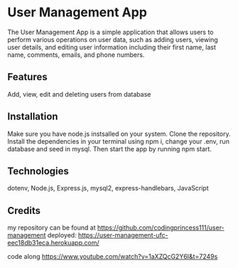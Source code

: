 # User Management App

The User Management App is a simple application that allows users to perform various operations on user data, such as adding users, viewing user details, and editing user information including their first name, last name, comments, emails, and phone numbers.

## Features

Add, view, edit and deleting users from database

## Installation

Make sure you have node.js instsalled on your system. Clone the repository. Install the dependencies in your terminal using npm i, change your .env, run database and seed in mysql. Then start the app by running npm start. 

## Technologies

dotenv, Node.js, Express.js, mysql2, express-handlebars, JavaScript

## Credits 

my repository can be found at https://github.com/codingprincess111/user-management
deployed: https://user-management-ufc-eec18db31eca.herokuapp.com/

code along https://www.youtube.com/watch?v=1aXZQcG2Y6I&t=7249s
